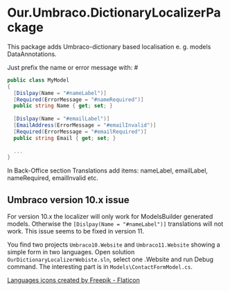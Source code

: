 # Our.Umbraco.DictionaryLocalizerPackage

This package adds Umbraco-dictionary based localisation e. g. models DataAnnotations.

Just prefix the name or error message with: #

```csharp
public class MyModel
{
  [Dislpay(Name = "#nameLabel")]
  [Required(ErrorMessage = "#nameRequired")]
  public string Name { get; set; }  
  
  [Dislpay(Name = "#emailLabel")]
  [EmailAddress(ErrorMessage = "#emailInvalid")]
  [Required(ErrorMessage = "#emailRequired")]
  public string Email { get; set; }
  
  ...
}
```

In Back-Office section Translations add items: nameLabel, emailLabel, nameRequired, emailInvalid etc.

## Umbraco version 10.x issue

For version 10.x the localizer will only work for ModelsBuilder generated models. Otherwise the `[Dislpay(Name = "#nameLabel")]` translations will not work. This issue seems to be fixed in version 11.

You find two projects `Umbraco10.Website` and `Umbraco11.Website` showing a simple form in two languages. Open solution `OurDictionaryLocalizerWebiste.sln`, select one .Website and run Debug command. The interesting part is in `Models\ContactFormModel.cs`.

[Languages icons created by Freepik - Flaticon](https://www.flaticon.com/free-icons/languages)